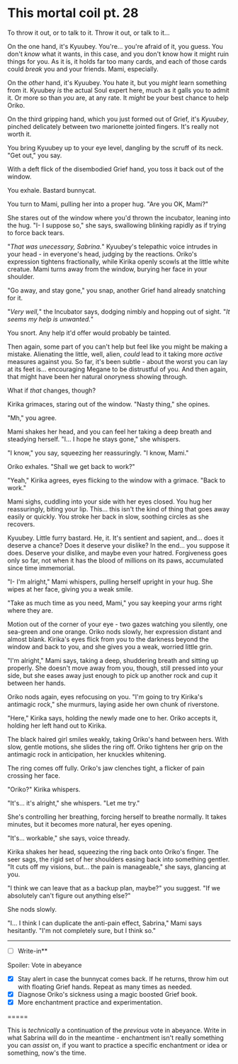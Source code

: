 # This mortal coil pt. 28

To throw it out, or to talk to it. Throw it out, or talk to it...

On the one hand, it's Kyuubey. You're... you're afraid of it, you guess. You don't *know* what it wants, in this case, and you don't know how it might ruin things for you. As it is, it holds far too many cards, and each of those cards could *break* you and your friends. Mami, especially.

On the *other* hand, it's Kyuubey. You hate it, but you *might* learn something from it. Kyuubey *is* the actual Soul expert here, much as it galls you to admit it. Or more so than *you* are, at any rate. It *might* be your best chance to help Oriko.

On the third gripping hand, which you just formed out of Grief, it's *Kyuubey*, pinched delicately between two marionette jointed fingers. It's really not worth it.

You bring Kyuubey up to your eye level, dangling by the scruff of its neck. "Get out," you say.

With a deft flick of the disembodied Grief hand, you toss it back out of the window.

You exhale. Bastard bunnycat.

You turn to Mami, pulling her into a proper hug. "Are you OK, Mami?"

She stares out of the window where you'd thrown the incubator, leaning into the hug. "I- I suppose so," she says, swallowing blinking rapidly as if trying to force back tears.

"*That was unecessary, Sabrina.*" Kyuubey's telepathic voice intrudes in your head - in everyone's head, judging by the reactions. Oriko's expression tightens fractionally, while Kirika openly scowls at the little white creatue. Mami turns away from the window, burying her face in your shoulder.

"Go away, and stay gone," you snap, another Grief hand already snatching for it.

"*Very well,*" the Incubator says, dodging nimbly and hopping out of sight. "*It seems my help is unwanted.*"

You snort. Any help it'd offer would probably be tainted.

Then again, some part of you can't help but feel like you might be making a mistake. Alienating the little, well, alien, *could* lead to it taking more *active* measures against you. So far, it's been subtle - about the worst you can lay at its feet is... encouraging Megane to be distrustful of you. And then again, that might have been her natural on*o*ryness showing through.

What if *that* changes, though?

Kirika grimaces, staring out of the window. "Nasty thing," she opines.

"Mh," you agree.

Mami shakes her head, and you can feel her taking a deep breath and steadying herself. "I... I hope he stays gone," she whispers.

"I know," you say, squeezing her reassuringly. "I know, Mami."

Oriko exhales. "Shall we get back to work?"

"Yeah," Kirika agrees, eyes flicking to the window with a grimace. "Back to work."

Mami sighs, cuddling into your side with her eyes closed. You hug her reassuringly, biting your lip. This... this isn't the kind of thing that goes away easily or quickly. You stroke her back in slow, soothing circles as she recovers.

Kyuubey. Little furry bastard. He, it. It's sentient and sapient, and... does it deserve a chance? Does it deserve your dislike? In the end... you suppose it does. Deserve your dislike, and maybe even your hatred. Forgiveness goes only so far, not when it has the blood of millions on its paws, accumulated since time immemorial.

"I- I'm alright," Mami whispers, pulling herself upright in your hug. She wipes at her face, giving you a weak smile.

"Take as much time as you need, Mami," you say keeping your arms right where they are.

Motion out of the corner of your eye - two gazes watching you silently, one sea-green and one orange. Oriko nods slowly, her expression distant and almost blank. Kirika's eyes flick from you to the darkness beyond the window and back to you, and she gives you a weak, worried little grin.

"I'm alright," Mami says, taking a deep, shuddering breath and sitting up properly. She doesn't move away from you, though, still pressed into your side, but she eases away just enough to pick up another rock and cup it between her hands.

Oriko nods again, eyes refocusing on you. "I'm going to try Kirika's antimagic rock," she murmurs, laying aside her own chunk of riverstone.

"Here," Kirika says, holding the newly made one to her. Oriko accepts it, holding her left hand out to Kirika.

The black haired girl smiles weakly, taking Oriko's hand between hers. With slow, gentle motions, she slides the ring off. Oriko tightens her grip on the antimagic rock in anticipation, her knuckles whitening.

The ring comes off fully. Oriko's jaw clenches tight, a flicker of pain crossing her face.

"Oriko?" Kirika whispers.

"It's... it's alright," she whispers. "Let me try."

She's controlling her breathing, forcing herself to breathe normally. It takes minutes, but it becomes more natural, her eyes opening.

"It's... workable," she says, voice thready.

Kirika shakes her head, squeezing the ring back onto Oriko's finger. The seer sags, the rigid set of her shoulders easing back into something gentler. "It cuts off my visions, but... the pain is manageable," she says, glancing at you.

"I think we can leave that as a backup plan, maybe?" you suggest. "If we absolutely can't figure out anything else?"

She nods slowly.

"I... I think I can duplicate the anti-pain effect, Sabrina," Mami says hesitantly. "I'm not completely sure, but I think so."

---

- [ ] Write-in**

Spoiler: Vote in abeyance

- [x] Stay alert in case the bunnycat comes back. If he returns, throw him out with floating Grief hands. Repeat as many times as needed.
- [x] Diagnose Oriko's sickness using a magic boosted Grief book.
- [x] More enchantment practice and experimentation.

\=====​

This is *technically* a continuation of the *previous* vote in abeyance. Write in what Sabrina will do in the meantime - enchantment isn't really something you can *assist* on, if you want to practice a specific enchantment or idea or something, now's the time.
